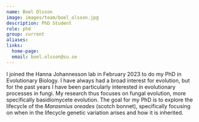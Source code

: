 ```yaml
---
name: Boel Olsson
image: images/team/boel_olsson.jpg
description: PhD Student
role: phd
group: current
aliases:
links:
  home-page:
  email: boel.olsson@su.se
---
```


I joined the Hanna Johannesson lab in February 2023 to do my PhD in Evolutionary Biology. I have always had a broad interest for evolution, but for the past years I have been particularly interested in evolutionary processes in fungi. My research thus focuses on fungal evolution, more specifically basidiomycete evolution. The goal for my PhD is to explore the lifecycle of the _Marasmius oreades_ (scotch bonnet), specifically focusing on when in the lifecycle genetic variation arises and how it is inherited.